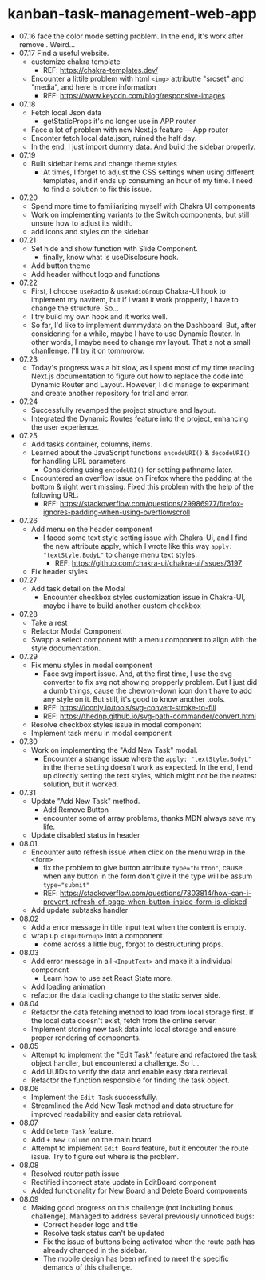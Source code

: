 # kanban-task-management-web-app

- 07.16 face the color mode setting problem. In the end, It's work after remove <CacheProvider>. Weird...
- 07.17 Find a useful website.
    - customize chakra template
        - REF: https://chakra-templates.dev/
    - Encounter a littile problem with html `<img>` attributte "srcset" and "media", and here is more information 
        - REF: https://www.keycdn.com/blog/responsive-images
- 07.18 
    - Fetch local Json data
        - getStaticProps it's no longer use in APP router
    - Face a lot of problem with new Next.js feature -- App router
    - Enconter fetch local data.json, ruined the half day.
    - In the end, I just import dummy data. And build the sidebar properly. 
- 07.19
    - Built sidebar items and change theme styles
        - At times, I forget to adjust the CSS settings when using different templates, and it ends up consuming an hour of my time. I need to find a solution to fix this issue.
- 07.20
    - Spend more time to familiarizing myself with Chakra UI components
    - Work on implementing variants to the Switch components, but still unsure how to adjust its width.
    - add icons and styles on the sidebar
- 07.21
    - Set hide and show function with Slide Component.
        - finally, know what is useDisclosure hook.
    - Add button theme
    - Add header without logo and functions
- 07.22
    - First, I choose `useRadio` & `useRadioGroup` Chakra-UI hook to implement my navitem, but if I want it work propperly, I have to change the structure. So...
    - I try build my own hook and it works well.
    - So far, I'd like to implement dummydata on the Dashboard. But, after considering for a while, maybe I have to use Dynamic Router. In other words, I maybe need to change my layout. That's not a small chanllenge. I'll try it on tommorow.
- 07.23
    - Today's progress was a bit slow, as I spent most of my time reading Next.js documentation to figure out how to replace the code into Dynamic Router and Layout. However, I did manage to experiment and create another repository for trial and error.
- 07.24
    - Successfully revamped the project structure and layout.
    - Integrated the Dynamic Routes feature into the project, enhancing the user experience. 
- 07.25
    - Add tasks container, columns, items.
    - Learned about the JavaScript functions `encodeURI()` & `decodeURI()` for handling URL parameters
        - Considering using `encodeURI()` for setting pathname later.
    - Encountered an overflow issue on Firefox where the padding at the bottom & right went missing. Fixed this problem with the help of the following URL:
        - REF: https://stackoverflow.com/questions/29986977/firefox-ignores-padding-when-using-overflowscroll
- 07.26
    - Add menu on the header component
        - I faced some text style setting issue with Chakra-Ui, and I find the new attribute apply, which I wrote like this way `apply: "textStyle.BodyL"` to change menu text styles.
            - REF: https://github.com/chakra-ui/chakra-ui/issues/3197
    - Fix header styles
- 07.27
    - Add task detail on the Modal
        - Encounter checkbox styles customization issue in Chakra-UI, maybe i have to build another custom checkbox
- 07.28
    - Take a rest  
    - Refactor Modal Component
    - Swapp a select component with a menu component to align with the style documentation.
- 07.29
    - Fix menu styles in modal component
        - Face svg import issue. And, at the first time, I use the svg converter to fix svg not showing propperly problem. But I just did a dumb things, cause the chevron-down icon don't have to add any style on it. But still, it's good to know another tools.
        - REF: https://iconly.io/tools/svg-convert-stroke-to-fill
        - REF: https://thednp.github.io/svg-path-commander/convert.html
    - Resolve checkbox styles issue in modal component
    - Implement task menu in modal component
- 07.30
    - Work on implementing the "Add New Task" modal. 
        - Encounter a strange issue where the `apply: "textStyle.BodyL"` in the theme setting doesn't work as expected. In the end, I end up directly setting the text styles, which might not be the neatest solution, but it worked.
- 07.31
    - Update "Add New Task" method.
        - Add Remove Button
        - encounter some of array problems, thanks MDN always save my life.
    - Update disabled status in header
- 08.01 
    - Encounter auto refresh issue when click on the menu wrap in the `<form>`
        - fix the problem to give button atrribute `type="button"`, cause when any button in the form don't give it the type will be assum `type="submit"`
        - REF: https://stackoverflow.com/questions/7803814/how-can-i-prevent-refresh-of-page-when-button-inside-form-is-clicked
    - Add update subtasks handler
- 08.02
    - Add a error message in title input text when the content is empty.
    - wrap up `<InputGroup>` into a component
        - come across a little bug, forgot to destructuring props.
- 08.03
    - Add error message in all `<InputText>` and make it a individual component
        - Learn how to use set React State more.
    - Add loading animation
    - refactor the data loading change to the static server side.
- 08.04
    - Refactor the data fetching method to load from local storage first. If the local data doesn't exist, fetch from the online server.
    - Implement storing new task data into local storage and ensure proper rendering of components.
- 08.05
    - Attempt to implement the "Edit Task" feature and refactored the task object handler, but encountered a challenge. So I...
    - Add UUIDs to verify the data and enable easy data retrieval.
    - Refactor the function responsible for finding the task object.
- 08.06
    - Implement the `Edit Task` successfully.
    - Streamlined the Add New Task method and data structure for improved readability and easier data retrieval.
- 08.07
    - Add `Delete Task` feature.
    - Add `+ New Column` on the main board
    - Attempt to implement `Edit Board` feature, but it encouter the route issue. Try to figure out where is the problem.
- 08.08
    - Resolved router path issue
    - Rectified incorrect state update in EditBoard component
    - Added functionality for New Board and Delete Board components
- 08.09
    - Making good progress on this challenge (not including bonus challenge). Managed to address several previously unnoticed bugs:
        - Correct header logo and title
        - Resolve task status can't be updated
        - Fix the issue of buttons being activated when the route path has already changed in the sidebar.
        - The mobile design has been refined to meet the specific demands of this challenge.